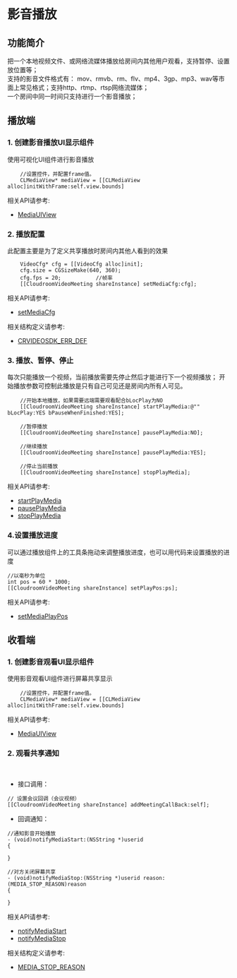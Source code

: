# 影音播放

## 功能简介

把一个本地视频文件、或网络流媒体播放给房间内其他用户观看，支持暂停、设置放位置等；</br>
支持的影音文件格式有： mov、rmvb、rm、flv、mp4、3gp、mp3、wav等市面上常见格式；支持http、rtmp、rtsp网络流媒体；</br>
一个房间中同一时间只支持进行一个影音播放；</br>



<h2 id=role_play>播放端</h2>

<h3 id=MediaUIView>1. 创建影音播放UI显示组件</h3>

使用可视化UI组件进行影音播放

```oc
    //设置控件，并配置frame值。
    CLMediaView* mediaView = [[CLMediaView alloc]initWithFrame:self.view.bounds]
```

相关API请参考:
+ [MediaUIView](UIComponent.md#MediaUIView)

<h3 id=videoCfg>2. 播放配置</h3>

此配置主要是为了定义共享播放时房间内其他人看到的效果

```  oc
    VideoCfg* cfg = [[VideoCfg alloc]init];
    cfg.size = CGSizeMake(640, 360);
    cfg.fps = 20;           //帧率
    [[CloudroomVideoMeeting shareInstance] setMediaCfg:cfg];
```

相关API请参考:
+ [setMediaCfg](Apis.md#setMediaCfg)

相关结构定义请参考:
+ [CRVIDEOSDK_ERR_DEF](Constant.md#CRVIDEOSDK_ERR_DEF)

<h3 id=PlayAndStop>3. 播放、暂停、停止</h3>

每次只能播放一个视频，当前播放需要先停止然后才能进行下一个视频播放；
开始播放参数可控制此播放是只有自己可见还是房间内所有人可见。

```  oc
    //开始本地播放，如果需要远端需要观看配合bLocPlay为NO
    [[CloudroomVideoMeeting shareInstance] startPlayMedia:@"" bLocPlay:YES bPauseWhenFinished:YES];
    
    //暂停播放
    [[CloudroomVideoMeeting shareInstance] pausePlayMedia:NO];
    
    //继续播放
    [[CloudroomVideoMeeting shareInstance] pausePlayMedia:YES];
    
    //停止当前播放
    [[CloudroomVideoMeeting shareInstance] stopPlayMedia];
```

相关API请参考:
+ [startPlayMedia](Apis.md#startPlayMedia)
+ [pausePlayMedia](Apis.md#pausePlayMedia)
+ [stopPlayMedia](Apis.md#stopPlayMedia)

<h3 id=VideoProgress>4.设置播放进度</h3>

可以通过播放组件上的工具条拖动来调整播放进度，也可以用代码来设置播放的进度

```  oc
//以毫秒为单位
int pos = 60 * 1000;
[[CloudroomVideoMeeting shareInstance] setPlayPos:ps];
```

相关API请参考: 
+ [setMediaPlayPos](Apis.md#setMediaPlayPos)

<h2 id=role_watch>收看端</h2>

<h3 id=ScreenShareUIView>1. 创建影音观看UI显示组件</h3>

使用影音观看UI组件进行屏幕共享显示

```oc
    //设置控件，并配置frame值。
    CLMediaView* mediaView = [[CLMediaView alloc]initWithFrame:self.view.bounds]
```

相关API请参考:
+ [MediaUIView](UIComponent.md#MediaUIView)

<h3 id=watchMedia>2. 观看共享通知</h3>
</br>

+ 接口调用：

```oc
// 设置会议回调（会议视频）
[[CloudroomVideoMeeting shareInstance] addMeetingCallBack:self];
```

+ 回调通知：

```oc
//通知影音开始播放
- (void)notifyMediaStart:(NSString *)userid
{

}

//对方关闭屏幕共享
- (void)notifyMediaStop:(NSString *)userid reason:(MEDIA_STOP_REASON)reason
{
    
}
```

相关API请参考:
+ [notifyMediaStart](Apis.md#notifyMediaStart)
+ [notifyMediaStop](Apis.md#notifyMediaStop)

相关结构定义请参考: 
+ [MEDIA_STOP_REASON](Constant.md#MEDIA_STOP_REASON)













